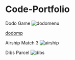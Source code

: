 # Code-Portfolio

Dodo Game
![dodomenu](https://user-images.githubusercontent.com/36257728/212485561-6c6a4428-1066-4953-9aa9-2bbaba06b5d3.png)

[dodomp](https://user-images.githubusercontent.com/36257728/212485555-08d42857-ffc9-4a77-8ed5-8129c51c34d8.png)


Airship Match 3
![airship](https://user-images.githubusercontent.com/36257728/212485569-740dc8e9-c327-4d54-8604-c650c876b049.png)

Dibs Parcel
![dibs](https://user-images.githubusercontent.com/36257728/212485577-cb7ca25c-985a-43e7-9b18-ca16edcf947c.png)


